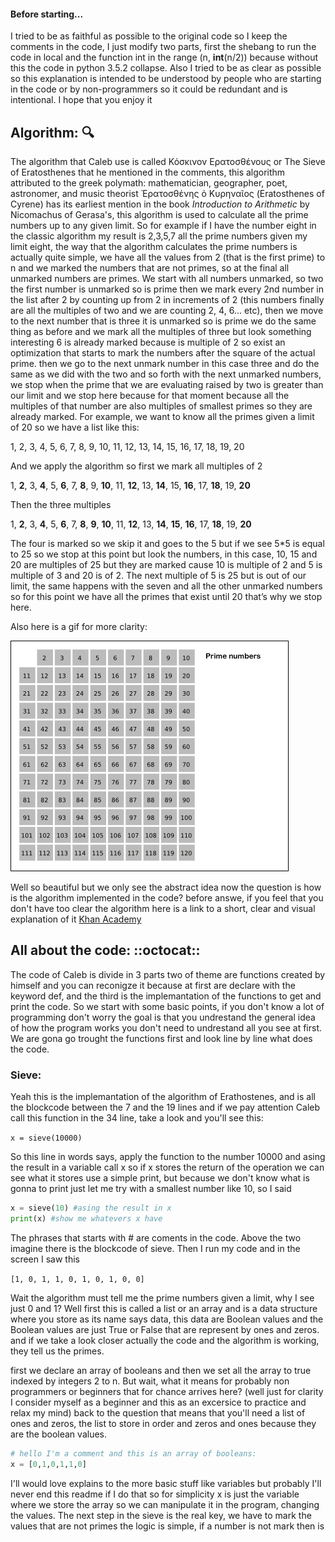 #### Before starting...

I tried to be as faithful as possible to the original code so I keep the comments in the code, I just modify two parts, first the shebang to run the code in local and the function int in the range (n, **int**(n/2)) because without this the code in python 3.5.2 collapse. Also I tried to be as clear as possible so this explanation is intended to be understood by people who are starting in the code or by non-programmers so it could be redundant and is intentional. I hope that you enjoy it

## Algorithm: :mag:

The algorithm that Caleb use is called Κόσκινον Ερατοσθένους or The Sieve of Eratosthenes that he mentioned in the comments, this algorithm attributed to the greek polymath: mathematician, geographer, poet, astronomer, and music theorist Ἐρατοσθένης ὁ Κυρηναῖος (Eratosthenes of Cyrene) has its earliest mention in the book *Introduction to Arithmetic* by Nicomachus of Gerasa's, this algorithm is used to calculate all the prime numbers up to any given limit. So for example if I have the number eight in the classic algorithm my result is 2,3,5,7 all the prime numbers given my limit eight, the way that the algorithm calculates the prime numbers is actually quite simple, we have all the values from 2 (that is the first prime) to n and we marked the numbers that are not primes, so at the final all unmarked numbers are primes. We start with all numbers unmarked, so two the first number is unmarked so is prime then we mark every 2nd number in the list after 2 by counting up from 2 in increments of 2 (this numbers finally are all the multiples of two and we are counting 2, 4, 6... etc), then we move to the next number that is three it is unmarked so is prime we do the same thing as before and we mark all the multiples of three but look something interesting 6 is already marked because is multiple of 2 so exist an optimization that starts to mark the numbers after the square of the actual prime. then we go to the next unmark number in this case three and do the same as we did with the two and so forth with the next unmarked numbers, we stop when the prime that we are evaluating raised by two is greater than our limit and we stop here because for that moment because all the multiples of that number are also multiples of smallest primes so they are already marked. For example, we want to know all the primes given a limit of 20 so we have a list like this:

1, 2, 3, 4, 5, 6, 7, 8, 9, 10, 11, 12, 13, 14, 15, 16, 17, 18, 19, 20

And we apply the algorithm so first we mark all multiples of 2 

1, **2**, 3, **4**, 5, **6**, 7, **8**, 9, **10**, 11, **12**, 13, **14**, 15, **16**, 17, **18**, 19, **20**

Then the three multiples

1, **2**, 3, **4**, 5, **6**, 7, **8**, **9**, **10**, 11, **12**, 13, **14**, **15**, **16**, 17, **18**, 19, **20**

The four is marked so we skip it and goes to the 5 but if we see 5*5 is equal to 25 so we stop at this point but look the numbers, in this case, 10, 15 and 20 are multiples of 25 but they are marked cause 10 is multiple of 2 and 5 is multiple of 3 and 20 is of 2. The next multiple of 5 is 25 but is out of our limit, the same happens with the seven and all the other unmarked numbers so for this point we have all the primes that exist until 20 that’s why we stop here.

Also here is a gif for more clarity:

![](Sieve_of_Eratosthenes_animation.gif)

Well so beautiful but we only see the abstract idea now the question is how is the algorithm implemented in the code? before answe, if you feel that you don't have too clear the algorithm here is a link to a short, clear and visual explanation of it [Khan Academy](https://es.khanacademy.org/computing/computer-science/cryptography/comp-number-theory/v/sieve-of-eratosthenes-prime-adventure-part-4) 


## All about the code: ::octocat::

The code of Caleb is divide in 3 parts two of theme are functions created by himself and you can reconigze it because at first are declare with the keyword def, and the third is the implemantation of the functions to get and print the code. So we start with some basic points, if you don't know a lot of programming don't worry the goal is that you undrestand the general idea of how the program works you don't need to undrestand all you see at first. We are gona go trought the functions first and look line by line what does the code.

### Sieve:

Yeah this is the implemantation of the algorithm of Erathostenes, and is all the blockcode between the 7 and the 19 lines and if we pay attention Caleb call this function in the 34 line, take a look and you'll see this:

`x = sieve(10000)`

So this line in words says, apply the function to the number 10000 and asing the result in a variable call x so if x stores the return of the operation we can see what it stores use a simple print, but because we don't know what is gonna to print just let me try with a smallest number like 10, so I said

```python
x = sieve(10) #asing the result in x
print(x) #show me whatevers x have
```
The phrases that starts with # are coments in the code. Above the two imagine there is the blockcode of sieve. Then I run my code and in the screen I saw this

`[1, 0, 1, 1, 0, 1, 0, 1, 0, 0]`

Wait the algorithm must tell me the prime numbers given a limit, why I see just 0 and 1?
Well first this is called a list or an array and is a data structure where you store as its name says data, this data are Boolean values and the Boolean values are just True or False that are represent by ones and zeros. and if we take a look closer actually the code and the algorithm is working, they tell us the primes.  

first we declare an array of booleans and then we set all the array to true indexed by integers 2 to n. But wait, what it means for probably non programmers or beginners that for chance arrives here? (well just for clarity I consider myself as a beginner and this as an excersice to practice and relax my mind) back to the question that means that you'll need a list of ones and zeros, the list to store in order and zeros and ones because they are the boolean values.  
```python
# hello I'm a comment and this is an array of booleans:
x = [0,1,0,1,1,0] 
```
I'll would love explains to the more basic stuff like variables but probably I'll never end this readme if I do that so for simplicity x is just the variable where we store the array so we can manipulate it in the program, changing the values. The next step in the sieve is the real key, we have to mark the values that are not primes the logic is simple, if a number is not mark then is 